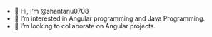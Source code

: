 - 👋 Hi, I’m @shantanu0708
- 👀 I’m interested in Angular programming and Java Programming.
- 💞️ I’m looking to collaborate on Angular projects.

<!---
shantanu0708/shantanu0708 is a ✨ special ✨ repository because its `README.md` (this file) appears on your GitHub profile.
You can click the Preview link to take a look at your changes.
--->

